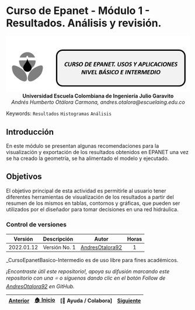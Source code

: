 # Curso de Epanet - Módulo 1 - Resultados. Análisis y revisión.

<div align="center">
  <img src="../../.icons/IconoEpanetV3.png" width="600px">
</div>

<div align="center">
<b> Universidad Escuela Colombiana de Ingeniería Julio Garavito</b>
<br><i>Andrés Humberto Otálora Carmona, andres.otalora@escuelaing.edu.co </i>
</div>

Keywords: `Resultados` `Histogramas` `Análisis`

## Introducción

En este módulo se presentan algunas recomendaciones para la visualización y exportación de los resultados obtenidos en EPANET una vez se ha creado la geometría, se ha alimentado el modelo y ejecutado.

## Objetivos

El objetivo principal de esta actividad es permitirle al usuario tener diferentes herramientas de visualización de los resultados a partir del resumen de los mismos en tablas, contornos y gráficas, que pueden ser utilizados por el diseñador para tomar decisiones en una red hidráulica. 


### Control de versiones

| Versión    | Descripción   | Autor                                      | Horas |
|------------|:--------------|--------------------------------------------|:-----:|
| 2022.01.12 | Versión No. 1 | [AndresOtalora92](https://github.com/AndresOtalora92)  |   1   |


_CursoEpanetBasico-Intermedio es de uso libre para fines académicos.

_¡Encontraste útil este repositorio!, apoya su difusión marcando este repositorio con una ⭐ o síguenos dando clic en el botón Follow de [AndresOtalora92](https://github.com/AndresOtalora92?tab=repositories) en GitHub._


| [Anterior](../ModuloNo.2/Generalidades_EPANET.md) | [:house: Inicio](../../README.md) | [:beginner: Ayuda / Colabora] | [Siguiente](../ModuloNo.2/ImportardesdeCAD.md) |
|----------------------------|-----------------------------------|--------------------------------------------------------------------------------------------------|---------------|
